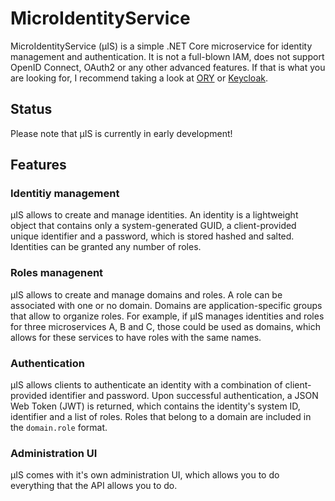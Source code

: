 # MicroIdentityService

MicroIdentityService (μIS) is a simple .NET Core microservice for identity management and authentication. It is not a full-blown IAM, does not support OpenID Connect, OAuth2 or any other advanced features. If that is what you are looking for, I recommend taking a look at [ORY](https://www.ory.sh/) or [Keycloak](https://www.keycloak.org/).

## Status

Please note that μIS is currently in early development!

## Features

### Identitiy management

μIS allows to create and manage identities. An identity is a lightweight object that contains only a system-generated GUID, a client-provided unique identifier and a password, which is stored hashed and salted. Identities can be granted any number of roles.

### Roles managenent

μIS allows to create and manage domains and roles. A role can be associated with one or no domain. Domains are application-specific groups that allow to organize roles. For example, if μIS manages identities and roles for three microservices A, B and C, those could be used as domains, which allows for these services to have roles with the same names.

### Authentication

μIS allows clients to authenticate an identity with a combination of client-provided identifier and password. Upon successful authentication, a JSON Web Token (JWT) is returned, which contains the identity's system ID, identifier and a list of roles. Roles that belong to a domain are included in the `domain.role` format.

### Administration UI

μIS comes with it's own administration UI, which allows you to do everything that the API allows you to do.
